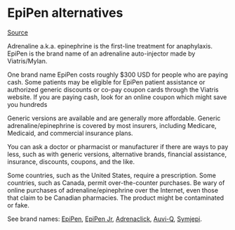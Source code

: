 [//]: # (source: ?)
[//]: # (tags: alternatives treatments)

# EpiPen alternatives

[Source](https://www.drugs.com/article/epipen-cost-alternatives.html)

Adrenaline a.k.a. epinephrine is the first-line treatment for anaphylaxis. EpiPen is the brand name of an adrenaline auto-injector made by Viatris/Mylan.

One brand name EpiPen costs roughly $300 USD for people who are paying cash. Some patients may be eligible for EpiPen patient assistance or authorized generic discounts or co-pay coupon cards through the Viatris website. If you are paying cash, look for an online coupon which might save you hundreds

Generic versions are available and are generally more affordable. Generic adrenaline/epinephrine is covered by most insurers, including Medicare, Medicaid, and commercial insurance plans.

You can ask a doctor or pharmacist or manufacturer if there are ways to pay less, such as with generic versions, alternative brands, financial assistance, insurance, discounts, coupons, and the like. 

Some countries, such as the United States, require a prescription. Some countries, such as Canada, permit over-the-counter purchases. Be wary of online purchases of adrenaline/epinephrine over the Internet, even those that claim to be Canadian pharmacies. The product might be contaminated or fake.

See brand names: [EpiPen](../epipen/), [EpiPen Jr](../epipen-jr), [Adrenaclick](../adrenaclick), [Auvi-Q](../auvi-q/), [Symjepi](../symjepi/).
